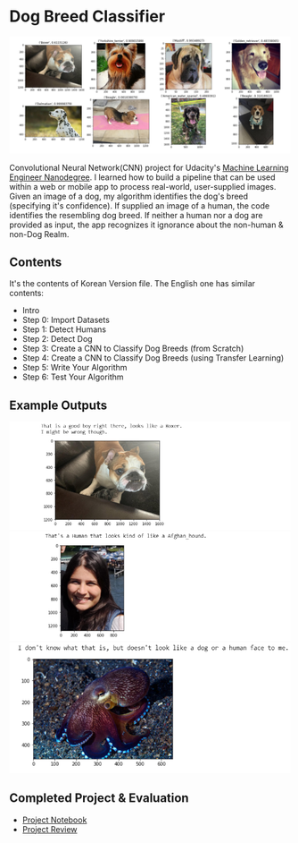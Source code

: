 # Dog Breed Classifier

<img src="https://github.com/Sam1320/Dog_Breed_VGG19/blob/master/dogs_output.png">

Convolutional Neural Network(CNN) project for Udacity's [Machine Learning Engineer Nanodegree](https://www.udacity.com/course/machine-learning-engineer-nanodegree--nd009t). I learned how to build a pipeline that can be used within a web or mobile app to process real-world, user-supplied images. Given an image of a dog, my algorithm identifies the dog's breed (specifying it's confidence). If supplied an image of a human, the code identifies the resembling dog breed. If neither a human nor a dog are provided as input, the app recognizes it ignorance about the non-human & non-Dog Realm.

## Contents

It's the contents of Korean Version file. The English one has similar contents:

- Intro
- Step 0: Import Datasets
- Step 1: Detect Humans
- Step 2: Detect Dog
- Step 3: Create a CNN to Classify Dog Breeds (from Scratch)
- Step 4: Create a CNN to Classify Dog Breeds (using Transfer Learning)
- Step 5: Write Your Algorithm
- Step 6: Test Your Algorithm

## Example Outputs
<img src="https://github.com/Sam1320/Dog_Breed_VGG19/blob/master/dog_output.png">
<img src="https://github.com/Sam1320/Dog_Breed_VGG19/blob/master/human_output.png">
<img src="https://github.com/Sam1320/Dog_Breed_VGG19/blob/master/octopus_output.png">

## Completed Project & Evaluation
* [Project Notebook](https://github.com/Sam1320/Dog_Breed_VGG19/blob/master/dog_app.ipynb)
* [Project Review](https://github.com/Sam1320/Dog_Breed_VGG19/blob/master/Project_Review.pdf)


